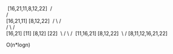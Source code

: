 ​    [16,21,11,8,12,22]
​        /       \
​       /         \
​    [16,21,11] [8,12,22]
​    /  \        / \
   /    \      /   \
 [16,21] [11] [8,12] [22]
​      \   /      \    /
​    [11,16,21] [8,12,22]
​          \      /
​    [8,11,12,16,21,22]

O(n*logn)
